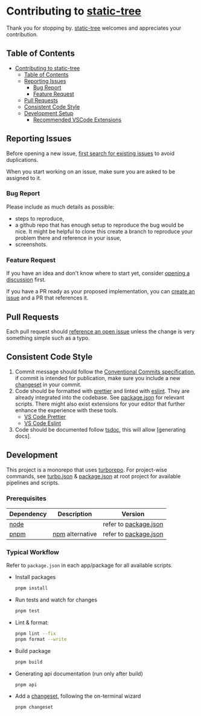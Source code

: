 # Contributing to [static-tree][github]

Thank you for stopping by. [static-tree][github] welcomes and appreciates your contribution.

## Table of Contents

- [Contributing to static-tree](#contributing-to-static-tree)
  - [Table of Contents](#table-of-contents)
  - [Reporting Issues](#reporting-issues)
    - [Bug Report](#bug-report)
    - [Feature Request](#feature-request)
  - [Pull Requests](#pull-requests)
  - [Consistent Code Style](#consistent-code-style)
  - [Development Setup](#development-setup)
    - [Recommended VSCode Extensions](#recommended-vscode-extensions)

## Reporting Issues

Before opening a new issue, [first search for existing issues][github.issues] to avoid duplications.

When you start working on an issue, make sure you are asked to be assigned to it.

### Bug Report

Please include as much details as possible:

- steps to reproduce,
- a github repo that has enough setup to reproduce the bug would be nice. It might be helpful to clone this create a branch to reproduce your problem there and reference in your issue,
- screenshots.

### Feature Request

If you have an idea and don't know where to start yet, consider [opening a discussion][github.discussions] first.

If you have a PR ready as your proposed implementation, you can [create an issue][github.issues] and a PR that references it.

## Pull Requests

Each pull request should [reference an open issue][github.issues.open] unless the change is very something simple such as a typo.

## Consistent Code Style

1. Commit message should follow the [Conventional Commits specification][conventionalcommits], if commit is intended for publication, make sure you include a new [changeset] in your commit.
2. Code should be formatted with [prettier] and linted with [eslint]. They are already integrated into the codebase. See [package.json] for relevant scripts. There might also exist extensions for your editor that further enhance the experience with these tools.
   - [VS Code Prettier][vscode.extension.prettier]
   - [VS Code Eslint][vscode.extension.eslint]
3. Code should be documented follow [tsdoc], this will allow [generating docs].

## Development

This project is a monorepo that uses [turborepo]. For project-wise commands, see [turbo.json] & [package.json] at root project for available pipelines and scripts.

### Prerequisites

| Dependency | Description | Version |
| --- | --- | --- |
| [node] | | refer to [package.json]
| [pnpm] | [npm] alternative | refer to [package.json] |

### Typical Workflow

Refer to `package.json` in each app/package for all available scripts.

- Install packages

    ```bash
    pnpm install
    ```

- Run tests and watch for changes

    ```bash
    pnpm test
    ```

- Lint & format:

    ```bash
    pnpm lint --fix
    pnpm format --write
    ```

- Build package

    ```bash
    pnpm build
    ```

- Generating api documentation (run only after build)

    ```bash
    pnpm api
    ```

- Add a [changeset], following the on-terminal wizard

    ```bash
    pnpm changeset
    ```

[package.json]: ./package.json
[turbo.json]: ./turbo.json
[changeset]: https://github.com/changesets/changesets
[github]: https://github.com/vnphanquang/static-tree
[github.issues]: https://github.com/vnphanquang/static-tree/issues?q=
[github.issues.open]: https://github.com/vnphanquang/static-tree/issues?q=is%3Aissue+is%3Aopen
[github.discussions]: https://github.com/vnphanquang/static-tree/discussions
[conventionalcommits]: https://www.conventionalcommits.org/en/v1.0.0/
[prettier]: https://prettier.io/
[eslint]: https://eslint.org/
[vscode.extension.prettier]: https://marketplace.visualstudio.com/items?itemName=esbenp.prettier-vscode
[vscode.extension.eslint]: https://marketplace.visualstudio.com/items?itemName=dbaeumer.vscode-eslint
[pnpm]: https://pnpm.io/
[npm]: https://www.npmjs.com/
[node]: https://nodejs.org/en/
[tsdoc]: https://tsdoc.org/
[turborepo]: https://turborepo.org/
